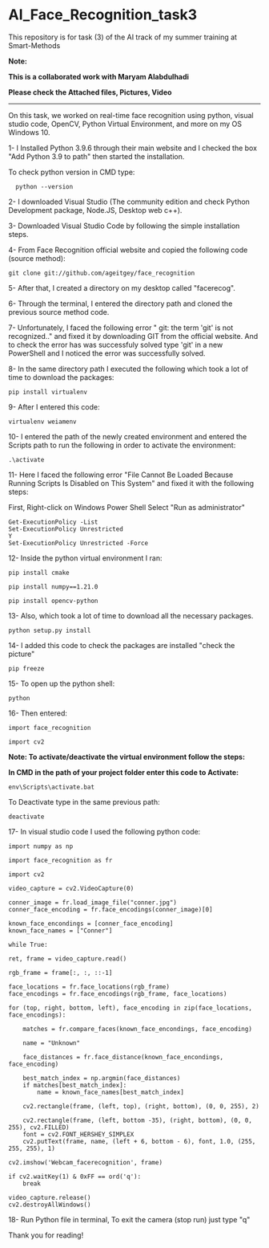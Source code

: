 # AI_Face_Recognition_task3
This repository is for task (3) of the AI track of my summer training at Smart-Methods

**Note:**

**This is a collaborated work with Maryam Alabdulhadi**

**Please check the Attached files, Pictures, Video**

-------------------------------------------------------------------------------------------------------------------------------------------

On this task, we worked on real-time face recognition using python, visual studio code, OpenCV, Python Virtual Environment, and more on my OS Windows 10.

1- I Installed Python 3.9.6 through their main website and I checked the box "Add Python 3.9 to path" then started the installation.

To check python version in CMD type: 

      python --version

2- I downloaded Visual Studio (The community edition and check Python Development package, Node.JS, Desktop web c++).

3- Downloaded Visual Studio Code by following the simple installation steps.

4- From Face Recognition official website and copied the following code (source method):

    git clone git://github.com/ageitgey/face_recognition

5- After that, I created a directory on my desktop called "facerecog".

6- Through the terminal, I entered the directory path and cloned the previous source method code.

7- Unfortunately, I faced the following error " git: the term 'git' is not recognized.." and fixed it by downloading GIT from the official website.
And to check the error has was successfuly solved type 'git' in a new PowerShell and I noticed the error was successfully solved.

8- In the same directory path I executed the following which took a lot of time to download the packages:

    pip install virtualenv
 
9- After I entered this code:

    virtualenv weiamenv

10- I entered the path of the newly created environment and entered the Scripts path to run the following in order to activate the environment:

    .\activate

11- Here I faced the following error "File Cannot Be Loaded Because Running Scripts Is Disabled on This System" and fixed it with the following steps:

First, Right-click on Windows Power Shell Select "Run as administrator"

    Get-ExecutionPolicy -List
    Set-ExecutionPolicy Unrestricted
    Y
    Set-ExecutionPolicy Unrestricted -Force

12- Inside the python virtual environment I ran:

    pip install cmake

    pip install numpy==1.21.0

    pip install opencv-python

13- Also, which took a lot of time to download all the necessary packages.

    python setup.py install

14- I added this code to check the packages are installed "check the picture"

    pip freeze

15- To open up the python shell:

    python

16- Then entered:

    import face_recognition

    import cv2

**Note: To activate/deactivate the virtual environment follow the steps:**

**In CMD in the path of your project folder enter this code to Activate:**

    env\Scripts\activate.bat

To Deactivate type in the same previous path:

    deactivate

17- In visual studio code I used the following python code:

    import numpy as np

    import face_recognition as fr

    import cv2 

    video_capture = cv2.VideoCapture(0)

    conner_image = fr.load_image_file("conner.jpg")
    conner_face_encoding = fr.face_encodings(conner_image)[0]

    known_face_encondings = [conner_face_encoding]
    known_face_names = ["Conner"]

    while True: 
  
    ret, frame = video_capture.read()

    rgb_frame = frame[:, :, ::-1]

    face_locations = fr.face_locations(rgb_frame)
    face_encodings = fr.face_encodings(rgb_frame, face_locations)

    for (top, right, bottom, left), face_encoding in zip(face_locations, face_encodings):

        matches = fr.compare_faces(known_face_encondings, face_encoding)

        name = "Unknown"

        face_distances = fr.face_distance(known_face_encondings, face_encoding)

        best_match_index = np.argmin(face_distances)
        if matches[best_match_index]:
            name = known_face_names[best_match_index]

        cv2.rectangle(frame, (left, top), (right, bottom), (0, 0, 255), 2)

        cv2.rectangle(frame, (left, bottom -35), (right, bottom), (0, 0, 255), cv2.FILLED)
        font = cv2.FONT_HERSHEY_SIMPLEX
        cv2.putText(frame, name, (left + 6, bottom - 6), font, 1.0, (255, 255, 255), 1)

    cv2.imshow('Webcam_facerecognition', frame)

    if cv2.waitKey(1) & 0xFF == ord('q'):
        break

    video_capture.release()
    cv2.destroyAllWindows()
    
    
18- Run Python file in terminal, To exit the camera (stop run) just type "q" 

Thank you for reading!
